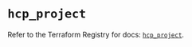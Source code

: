 # `hcp_project`

Refer to the Terraform Registry for docs: [`hcp_project`](https://registry.terraform.io/providers/hashicorp/hcp/0.104.0/docs/resources/project).
